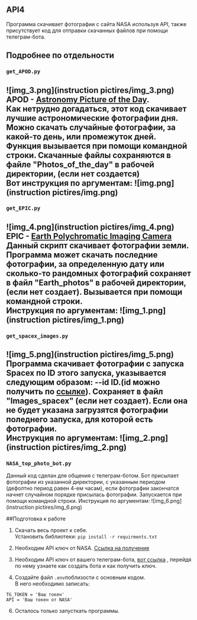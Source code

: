 ## API4
Программа скачивает фотографии с сайта NASA используя API, также присутствует код для отправки скачанных файлов при помощи телеграм-бота.
## Подробнее по отдельности

### ```get_APOD.py```
![img_3.png](instruction pictires/img_3.png)
APOD - [Astronomy Picture of the Day](https://apod.nasa.gov/apod/astropix.html). \
Как нетрудно догадаться, этот код скачивает лучшие астрономические фотографии дня.
Можно скачать случайные фотографии, за какой-то день, или промежуток дней. Функция вызывается при помощи командной строки.
Скачанные файлы сохраняются в файле "Photos_of_the_day" в рабочей директории, (если нет создается)\
Вот инструкция по аргументам:
![img.png](instruction pictires/img.png)
----
### ```get_EPIC.py```
![img_4.png](instruction pictires/img_4.png)
EPIC - [Earth Polychromatic Imaging Camera](https://epic.gsfc.nasa.gov/) \
Данный скрипт скачивает фотографии земли. Программа может скачать последние фотографии,
за определенную дату или сколько-то рандомных фотографий сохраняет в файл "Earth_photos"
в рабочей директории, (если нет создает). Вызывается при помощи командной строки.\
Инструкция по аргументам:
![img_1.png](instruction pictires/img_1.png)
----
### ```get_spacex_images.py```
![img_5.png](instruction pictires/img_5.png) \
Программа скачивает фотографии с запуска Spacex по ID этого запуска, указывается
следующим образом: --id ID.(id можно получить по [ссылке](https://api.spacexdata.com/v5/launches/)). Сохраняет в файл "Images_spacex" (если нет создает). Если она не будет указана загрузятся фотографии поледнего запуска, для которой есть
фотографии.\
Инструкция по аргументам:
![img_2.png](instruction pictires/img_2.png)
----
### ```NASA_top_photo_bot.py```
Данный код сделан для общения с телеграм-ботом. Бот присылает фотографии из указанной директории, с указанным периодом (дефолтно период равен 4-ем часам),
если фотографии закончатся начнет случайном порядке присылась фотографии.
Запускается при помощи командной строки.
Инструкция по аргументам:
![img_6.png](instruction pictires/img_6.png)

##Подготовка к работе

1. Скачать весь проект к себе.  
Установить библиотеки:
```pip install -r requirments.txt```
  
2. Необходим API ключ от NASA. [Ссылка на получение](https://api.nasa.gov/)

4. Необходим API ключ от вашего телеграм-бота, [вот ссылка](https://way23.ru/%D1%80%D0%B5%D0%B3%D0%B8%D1%81%D1%82%D1%80%D0%B0%D1%86%D0%B8%D1%8F-%D0%B1%D0%BE%D1%82%D0%B0-%D0%B2-telegram.html)
, перейдя по нему узнаете как создать бота и как получить ключ. 


4. Создайте файл ```.env```поблизости с основным кодом. \
В него необходимо записать:

```TG_TOKEN = 'Ваш токен'```\
```API = 'Ваш токен от NASA' ```


6. Осталось только запусткать программы.
